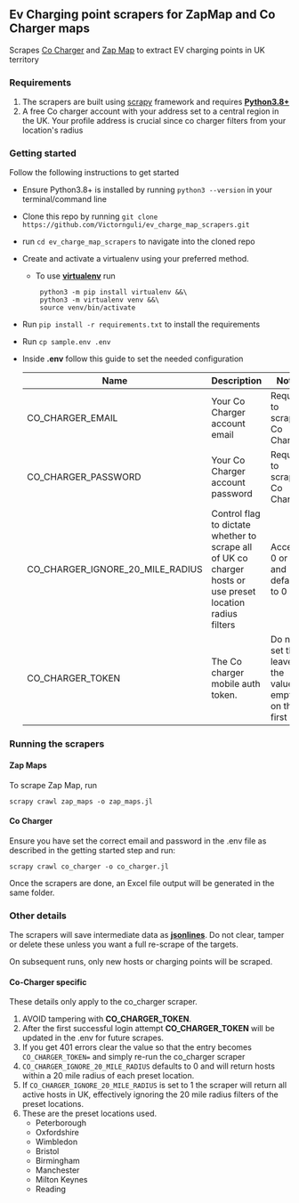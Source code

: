 ## Ev Charging point scrapers for ZapMap and Co Charger maps
Scrapes [Co Charger](https://co-charger.com/map/) and [Zap Map](https://www.zap-map.com/live/) to extract EV charging points in UK territory

### Requirements

1. The scrapers are built using [scrapy](https://scrapy.org/) framework and requires **[Python3.8+](https://www.python.org/downloads/)**
2. A free Co charger account with your address set to a central region in the UK. Your profile address is crucial since co charger filters from your location's radius 

### Getting started

Follow the following instructions to get started 
- Ensure Python3.8+ is installed by running `python3 --version` in your terminal/command line
- Clone this repo by running `git clone https://github.com/Victornguli/ev_charge_map_scrapers.git`
- run `cd ev_charge_map_scrapers` to navigate into the cloned repo
- Create and activate a virtualenv using your preferred method. 
  - To use **[virtualenv](https://pypi.org/project/virtualenv/)** run 
      ```
       python3 -m pip install virtualenv &&\
       python3 -m virtualenv venv &&\
       source venv/bin/activate
      ```
- Run `pip install -r requirements.txt` to install the requirements
- Run `cp sample.env .env`
- Inside **.env** follow this guide to set the needed configuration
  
  | Name| Description                                                                                                | Notes                                                                                                                                                                                              |
  ------|------------------------------------------------------------------------------------------------------------|----------------------------------------------------------------------------------------------------------------------------------------------------------------------------------------------------|
  | CO_CHARGER_EMAIL | Your Co Charger account email                                                                              | Required to scrape Co Charger                                                                                                                                                                      |
  | CO_CHARGER_PASSWORD | Your Co Charger account password                                                                           | Required to scrape Co Charger                                                                                                                                                                      |
  | CO_CHARGER_IGNORE_20_MILE_RADIUS | Control flag to dictate whether to scrape all of UK co charger hosts or use preset location radius filters | Accepts 0 or 1 and defaults to 0                                                                                   |
  | CO_CHARGER_TOKEN | The Co charger mobile auth token.| Do not set this, leave the value empty on the first run.|


### Running the scrapers
#### Zap Maps
To scrape Zap Map, run 
 ```
 scrapy crawl zap_maps -o zap_maps.jl
 ```


#### Co Charger
Ensure you have set the correct email and password in the .env file as described in the getting started step and run:
```
scrapy crawl co_charger -o co_charger.jl
```

Once the scrapers are done, an Excel file output will be generated in the same folder.

### Other details
The scrapers will save intermediate data as **[jsonlines](https://jsonlines.org/)**. Do not clear, tamper or delete these unless you want a full re-scrape of the targets.

On subsequent runs, only new hosts or charging points will be scraped.


#### Co-Charger specific
These details only apply to the co_charger scraper.
1. AVOID tampering with **CO_CHARGER_TOKEN**.
2. After the first successful login attempt **CO_CHARGER_TOKEN** will be updated in the .env for future scrapes.
3. If you get 401 errors clear the value so that the entry becomes
`CO_CHARGER_TOKEN=` and simply re-run the co_charger scraper
4. `CO_CHARGER_IGNORE_20_MILE_RADIUS` defaults to 0 and will return hosts within a 20 mile radius of each preset location.
5. If `CO_CHARGER_IGNORE_20_MILE_RADIUS` is set to 1 the scraper will return all active hosts in UK, effectively 
ignoring the 20 mile radius filters of the preset locations.
6. These are the preset locations used. 
   - Peterborough 
   - Oxfordshire 
   - Wimbledon
   - Bristol 
   - Birmingham 
   - Manchester 
   - Milton Keynes 
   - Reading
